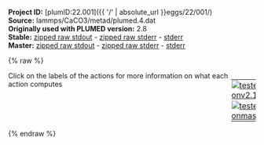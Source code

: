 **Project ID:** [plumID:22.001]({{ '/' | absolute_url }}eggs/22/001/)  
**Source:** lammps/CaCO3/metad/plumed.4.dat  
**Originally used with PLUMED version:** 2.8  
**Stable:** [zipped raw stdout](plumed.4.dat.plumed.stdout.txt.zip) - [zipped raw stderr](plumed.4.dat.plumed.stderr.txt.zip) - [stderr](plumed.4.dat.plumed.stderr)  
**Master:** [zipped raw stdout](plumed.4.dat.plumed_master.stdout.txt.zip) - [zipped raw stderr](plumed.4.dat.plumed_master.stderr.txt.zip) - [stderr](plumed.4.dat.plumed_master.stderr)  

{% raw %}
<div style="width: 100%; float:left">
<div style="width: 90%; float:left" id="value_details_data/lammps/CaCO3/metad/plumed.4.dat"> Click on the labels of the actions for more information on what each action computes </div>
<div style="width: 10%; float:left"><table><tr><td style="padding:1px"><a href="plumed.4.dat.plumed.stderr"><img src="https://img.shields.io/badge/v2.10-passing-green.svg" alt="tested onv2.10" /></a></td></tr><tr><td style="padding:1px"><a href="plumed.4.dat.plumed_master.stderr"><img src="https://img.shields.io/badge/master-passing-green.svg" alt="tested onmaster" /></a></td></tr></table></div></div>
<pre style="width=97%;">
<span style="color:blue" class="comment">#SETTINGS NREPLICAS=2</span>
<span class="plumedtooltip" style="color:blue"># vim:ft=plumed<span class="right">Enables syntax highlighting for PLUMED files in vim. See <a href="https://www.plumed.org/doc-master/user-doc/html/_vim_syntax.html">here for more details. </a><i></i></span></span>
<span id="data/lammps/CaCO3/metad/plumed.4.datplumed-common.dat_short"><span class="plumedtooltip" style="color:green">INCLUDE<span class="right">Includes an external input file, similar to #include in C preprocessor. <a href="https://www.plumed.org/doc-master/user-doc/html/_i_n_c_l_u_d_e.html">More details</a>. Show <a class="toggler" href='javascript:;' onclick='toggleDisplay("data/lammps/CaCO3/metad/plumed.4.datplumed-common.dat");'>included file</a><i></i></span></span> <span class="plumedtooltip">FILE<span class="right">file to be included<i></i></span></span>=<a class="toggler" href='javascript:;' onclick='toggleDisplay("data/lammps/CaCO3/metad/plumed.4.datplumed-common.dat");'>plumed-common.dat</a>
</span><span id="data/lammps/CaCO3/metad/plumed.4.datplumed-common.dat_long" style="display:none;"><span style="color:blue" class="comment"># The command:
</span><span class="toggler" style="color:red" onclick='toggleDisplay("data/lammps/CaCO3/metad/plumed.4.datplumed-common.dat")'># INCLUDE FILE=plumed-common.dat
</span><span style="color:blue" class="comment"># ensures PLUMED loads the contents of the file called plumed-common.dat</span>
<span style="color:blue" class="comment"># The contents of this file are shown below (click the red comment to hide them).</span>
<span class="plumedtooltip" style="color:blue"># vim:ft=plumed<span class="right">Enables syntax highlighting for PLUMED files in vim. See <a href="https://www.plumed.org/doc-master/user-doc/html/_vim_syntax.html">here for more details. </a><i></i></span></span>
<span style="display:none;" id="data/lammps/CaCO3/metad/plumed.4.datplumed-common.dat">The INCLUDE action with label <b>plumed-common.dat</b> calculates something</span><span class="plumedtooltip" style="color:green">UNITS<span class="right">This command sets the internal units for the code. <a href="https://www.plumed.org/doc-master/user-doc/html/_u_n_i_t_s.html" style="color:green">More details</a><i></i></span></span> <span class="plumedtooltip">LENGTH<span class="right">the units of lengths<i></i></span></span>=A <span class="plumedtooltip">ENERGY<span class="right">the units of energy<i></i></span></span>=eV <span class="plumedtooltip">TIME<span class="right">the units of time<i></i></span></span>=ps

<span style="color:blue" class="comment"># CVs</span>
<span style="display:none;" id="data/lammps/CaCO3/metad/plumed.4.dat">The UNITS action with label <b></b> calculates something</span><b name="data/lammps/CaCO3/metad/plumed.4.datdist" onclick='showPath("data/lammps/CaCO3/metad/plumed.4.dat","data/lammps/CaCO3/metad/plumed.4.datdist","data/lammps/CaCO3/metad/plumed.4.datdist","black")'>dist</b><span style="display:none;" id="data/lammps/CaCO3/metad/plumed.4.datdist">The DISTANCE action with label <b>dist</b> calculates the following quantities:<table  align="center" frame="void" width="95%" cellpadding="5%"><tr><td width="5%"><b> Quantity </b>  </td><td width="5%"><b> Type </b>  </td><td><b> Description </b> </td></tr><tr><td width="5%">dist</td><td width="5%"><font color="black">scalar</font></td><td>the DISTANCE between this pair of atoms</td></tr></table></span>:  <span class="plumedtooltip" style="color:green">DISTANCE<span class="right">Calculate the distance between a pair of atoms. <a href="https://www.plumed.org/doc-master/user-doc/html/_d_i_s_t_a_n_c_e.html" style="color:green">More details</a><i></i></span></span> <span class="plumedtooltip">ATOMS<span class="right">the pair of atom that we are calculating the distance between<i></i></span></span>=7345,7346

<span class="plumedtooltip" style="color:green">COORDINATION<span class="right">Calculate coordination numbers. <a href="https://www.plumed.org/doc-master/user-doc/html/_c_o_o_r_d_i_n_a_t_i_o_n.html" style="color:green">More details</a><i></i></span></span> ...
  <span class="plumedtooltip">LABEL<span class="right">a label for the action so that its output can be referenced in the input to other actions<i></i></span></span>=<b name="data/lammps/CaCO3/metad/plumed.4.datcoord" onclick='showPath("data/lammps/CaCO3/metad/plumed.4.dat","data/lammps/CaCO3/metad/plumed.4.datcoord","data/lammps/CaCO3/metad/plumed.4.datcoord","black")'>coord</b><span style="display:none;" id="data/lammps/CaCO3/metad/plumed.4.datcoord">The COORDINATION action with label <b>coord</b> calculates the following quantities:<table  align="center" frame="void" width="95%" cellpadding="5%"><tr><td width="5%"><b> Quantity </b>  </td><td width="5%"><b> Type </b>  </td><td><b> Description </b> </td></tr><tr><td width="5%">coord</td><td width="5%"><font color="black">scalar</font></td><td>the value of the coordination</td></tr></table></span>
  <span class="plumedtooltip">GROUPA<span class="right">First list of atoms<i></i></span></span>=7345
  <span class="plumedtooltip">GROUPB<span class="right">Second list of atoms (if empty, N*(N-1)/2 pairs in GROUPA are counted)<i></i></span></span>=2-7343:3
  <span class="plumedtooltip">SWITCH<span class="right">This keyword is used if you want to employ an alternative to the continuous switching function defined above<i></i></span></span>={RATIONAL R_0=1.0 D_0=2.1 NN=4 MM=8}
  <span class="plumedtooltip">NLIST<span class="right"> Use a neighbor list to speed up the calculation<i></i></span></span>
  <span class="plumedtooltip">NL_CUTOFF<span class="right">The cutoff for the neighbor list<i></i></span></span>=10
  <span class="plumedtooltip">NL_STRIDE<span class="right">The frequency with which we are updating the atoms in the neighbor list<i></i></span></span>=10
... COORDINATION

<br/><span style="color:blue" class="comment"># metad with multiple walkers</span>
<span class="plumedtooltip" style="color:green">METAD<span class="right">Used to performed metadynamics on one or more collective variables. <a href="https://www.plumed.org/doc-master/user-doc/html/_m_e_t_a_d.html" style="color:green">More details</a><i></i></span></span> ...
  <span class="plumedtooltip">LABEL<span class="right">a label for the action so that its output can be referenced in the input to other actions<i></i></span></span>=<b name="data/lammps/CaCO3/metad/plumed.4.datmetad" onclick='showPath("data/lammps/CaCO3/metad/plumed.4.dat","data/lammps/CaCO3/metad/plumed.4.datmetad","data/lammps/CaCO3/metad/plumed.4.datmetad","black")'>metad</b><span style="display:none;" id="data/lammps/CaCO3/metad/plumed.4.datmetad">The METAD action with label <b>metad</b> calculates the following quantities:<table  align="center" frame="void" width="95%" cellpadding="5%"><tr><td width="5%"><b> Quantity </b>  </td><td width="5%"><b> Type </b>  </td><td><b> Description </b> </td></tr><tr><td width="5%">metad.bias</td><td width="5%"><font color="black">scalar</font></td><td>the instantaneous value of the bias potential</td></tr><tr><td width="5%">metad.rbias</td><td width="5%"><font color="black">scalar</font></td><td>the instantaneous value of the bias normalized using the c(t) reweighting factor [rbias=bias-rct].This component can be used to obtain a reweighted histogram.</td></tr><tr><td width="5%">metad.rct</td><td width="5%"><font color="black">scalar</font></td><td>the reweighting factor c(t).</td></tr></table></span>
  <span class="plumedtooltip">ARG<span class="right">the labels of the scalars on which the bias will act<i></i></span></span>=<b name="data/lammps/CaCO3/metad/plumed.4.datdist">dist</b>,<b name="data/lammps/CaCO3/metad/plumed.4.datcoord">coord</b>
  <span class="plumedtooltip">SIGMA<span class="right">the widths of the Gaussian hills<i></i></span></span>=0.2,0.1
  <span class="plumedtooltip">HEIGHT<span class="right">the heights of the Gaussian hills<i></i></span></span>=0.025852
  <span class="plumedtooltip">BIASFACTOR<span class="right">use well tempered metadynamics and use this bias factor<i></i></span></span>=5
  <span class="plumedtooltip">TEMP<span class="right">the system temperature - this is only needed if you are doing well-tempered metadynamics<i></i></span></span>=300
  <span class="plumedtooltip">PACE<span class="right">the frequency for hill addition<i></i></span></span>=1000
  <span class="plumedtooltip">GRID_MIN<span class="right">the lower bounds for the grid<i></i></span></span>=2,3
  <span class="plumedtooltip">GRID_MAX<span class="right">the upper bounds for the grid<i></i></span></span>=13,10
  <span class="plumedtooltip">CALC_RCT<span class="right"> calculate the c(t) reweighting factor and use that to obtain the normalized bias [rbias=bias-rct]<i></i></span></span>
  <span class="plumedtooltip">WALKERS_MPI<span class="right"> Switch on MPI version of multiple walkers - not compatible with WALKERS_* options other than WALKERS_DIR<i></i></span></span>
... METAD
<br/><span style="color:blue" class="comment"># walls to stay close to associated state</span>
<span class="plumedtooltip" style="color:green">UPPER_WALLS<span class="right">Defines a wall for the value of one or more collective variables, <a href="https://www.plumed.org/doc-master/user-doc/html/_u_p_p_e_r__w_a_l_l_s.html" style="color:green">More details</a><i></i></span></span> ...
  <span class="plumedtooltip">ARG<span class="right">the arguments on which the bias is acting<i></i></span></span>=<b name="data/lammps/CaCO3/metad/plumed.4.datdist">dist</b>
  <span class="plumedtooltip">AT<span class="right">the positions of the wall<i></i></span></span>=12
  <span class="plumedtooltip">KAPPA<span class="right">the force constant for the wall<i></i></span></span>=12.0
  <span class="plumedtooltip">EXP<span class="right"> the powers for the walls<i></i></span></span>=2
  <span class="plumedtooltip">EPS<span class="right"> the values for s_i in the expression for a wall<i></i></span></span>=1
  <span class="plumedtooltip">OFFSET<span class="right"> the offset for the start of the wall<i></i></span></span>=0.
  <span class="plumedtooltip">LABEL<span class="right">a label for the action so that its output can be referenced in the input to other actions<i></i></span></span>=<b name="data/lammps/CaCO3/metad/plumed.4.datwall" onclick='showPath("data/lammps/CaCO3/metad/plumed.4.dat","data/lammps/CaCO3/metad/plumed.4.datwall","data/lammps/CaCO3/metad/plumed.4.datwall","black")'>wall</b><span style="display:none;" id="data/lammps/CaCO3/metad/plumed.4.datwall">The UPPER_WALLS action with label <b>wall</b> calculates the following quantities:<table  align="center" frame="void" width="95%" cellpadding="5%"><tr><td width="5%"><b> Quantity </b>  </td><td width="5%"><b> Type </b>  </td><td><b> Description </b> </td></tr><tr><td width="5%">wall.bias</td><td width="5%"><font color="black">scalar</font></td><td>the instantaneous value of the bias potential</td></tr><tr><td width="5%">wall.force2</td><td width="5%"><font color="black">scalar</font></td><td>the instantaneous value of the squared force due to this bias potential</td></tr></table></span>
... UPPER_WALLS
<span style="color:blue"># --- End of included input --- </span></span><br/><span class="plumedtooltip" style="color:green">PRINT<span class="right">Print quantities to a file. <a href="https://www.plumed.org/doc-master/user-doc/html/_p_r_i_n_t.html" style="color:green">More details</a><i></i></span></span> <span class="plumedtooltip">ARG<span class="right">the labels of the values that you would like to print to the file<i></i></span></span>=* <span class="plumedtooltip">STRIDE<span class="right"> the frequency with which the quantities of interest should be output<i></i></span></span>=100 <span class="plumedtooltip">FILE<span class="right">the name of the file on which to output these quantities<i></i></span></span>=COLVAR
</pre>
{% endraw %}
